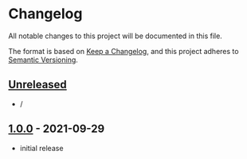 # Changelog

All notable changes to this project will be documented in this file.

The format is based on [Keep a Changelog],
and this project adheres to [Semantic Versioning].

## [Unreleased]
- /


## [1.0.0] - 2021-09-29
- initial release

<!-- Links -->
[keep a changelog]: https://keepachangelog.com/en/1.0.0/
[semantic versioning]: https://semver.org/spec/v2.0.0.html

<!-- Versions -->
[unreleased]: https://github.com/RLNT/minecraft_energymeter/compare/v1.0.0...HEAD
[1.0.0]: https://github.com/RLNT/minecraft_energymeter/releases/tag/v1.0.0
